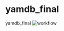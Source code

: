 # yamdb_final
yamdb_final
![workflow](https://github.com/marlooooo/yamdb_final/actions/workflows/yamdb_workflow.yml/badge.svg)
